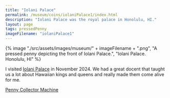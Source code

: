 ```yaml
---
title: "Iolani Palace"
permalink: /museum/coins/iolaniPalace1/index.html
description: "Iolani Palace was the royal palace in Honolulu, HI."
layout: page
tags: pressedPenny
imageFilename: "iolaniPalace1"
---
```


{% image "./src/assets/images/museum/" + imageFilename + ".png", "A pressed penny depicting the front of Iolani Palace.", "Iolani Palace. Honolulu, HI" %}

I visited [Iolani Palace](https://en.wikipedia.org/wiki/%CA%BBIolani_Palace) in November 2024. We had a great docent that taught us a lot about Hawaiian kings and queens and really made them come alive for me.

[Penny Collector Machine](http://209.221.138.252/Details.aspx?location=64269)